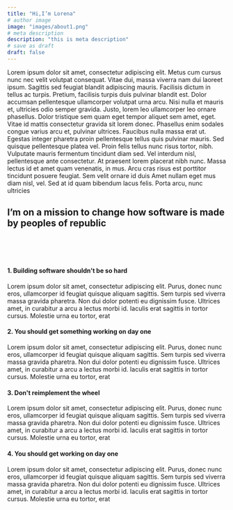 ```yaml
---
title: "Hi,I’m Lorena"
# author image
image: "images/about1.png"
# meta description
description: "this is meta description"
# save as draft
draft: false
---
```

Lorem ipsum dolor sit amet, consectetur adipiscing elit. Metus cum cursus nunc nec velit volutpat consequat. Vitae dui, massa viverra nam dui laoreet ipsum. Sagittis sed feugiat blandit adipiscing mauris. Facilisis dictum in tellus ac turpis. Pretium, facilisis turpis duis pulvinar blandit est. Dolor accumsan pellentesque ullamcorper volutpat urna arcu. Nisi nulla et mauris et, ultricies odio semper gravida. Justo, lorem leo ullamcorper leo ornare phasellus. Dolor tristique sem quam eget tempor aliquet sem amet, eget. Vitae id mattis consectetur gravida sit lorem donec.
Phasellus enim sodales congue varius arcu et, pulvinar ultrices. Faucibus nulla massa erat ut. Egestas integer pharetra proin pellentesque tellus quis pulvinar mauris. Sed quisque pellentesque platea vel. Proin felis tellus nunc risus tortor, nibh. Vulputate mauris fermentum tincidunt diam sed. Vel interdum nisl, pellentesque ante consectetur. At praesent lorem placerat nibh nunc. Massa lectus id et amet quam venenatis, in mus. Arcu cras risus est porttitor tincidunt posuere feugiat. Sem velit ornare id duis 
Amet nullam eget mus diam nisl, vel. Sed at id quam bibendum lacus felis. Porta arcu, nunc ultricies 


## I’m on a mission to change how software is made by peoples of republic

<br>
<br>
<br>

#### 1. Building software shouldn't be so hard

Lorem ipsum dolor sit amet, consectetur adipiscing elit. Purus, donec nunc eros, ullamcorper id feugiat quisque aliquam sagittis. Sem turpis sed viverra massa gravida pharetra. Non dui dolor potenti eu dignissim fusce. Ultrices amet, in curabitur a arcu a lectus morbi id. Iaculis erat sagittis in tortor cursus. Molestie urna eu tortor, erat

#### 2. You should get something working on day one

Lorem ipsum dolor sit amet, consectetur adipiscing elit. Purus, donec nunc eros, ullamcorper id feugiat quisque aliquam sagittis. Sem turpis sed viverra massa gravida pharetra. Non dui dolor potenti eu dignissim fusce. Ultrices amet, in curabitur a arcu a lectus morbi id. Iaculis erat sagittis in tortor cursus. Molestie urna eu tortor, erat

#### 3. Don't reimplement the wheel

Lorem ipsum dolor sit amet, consectetur adipiscing elit. Purus, donec nunc eros, ullamcorper id feugiat quisque aliquam sagittis. Sem turpis sed viverra massa gravida pharetra. Non dui dolor potenti eu dignissim fusce. Ultrices amet, in curabitur a arcu a lectus morbi id. Iaculis erat sagittis in tortor cursus. Molestie urna eu tortor, erat

#### 4. You should get  working on day one

Lorem ipsum dolor sit amet, consectetur adipiscing elit. Purus, donec nunc eros, ullamcorper id feugiat quisque aliquam sagittis. Sem turpis sed viverra massa gravida pharetra. Non dui dolor potenti eu dignissim fusce. Ultrices amet, in curabitur a arcu a lectus morbi id. Iaculis erat sagittis in tortor cursus. Molestie urna eu tortor, erat